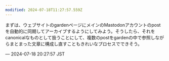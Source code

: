 ```yaml
---
modified: 2024-07-18T11:27:57.559Z
---
```


<p>まずは、ウェブサイトのgardenページにメインのMastodonアカウントのpostを自動的に同期してアーカイブするようにしてみよう。そうしたら、それをcanonicalなものとして扱うことにして、複数のpostをgardenの中で参照しながらまとまった文章に構成し直すこともきれいなプロセスでできそう。</p>

&mdash; 2024-07-18 20:27:57 JST

<!-- Original URL: https://mastodon.social/@sakuramochi0/112807252954754830-->
